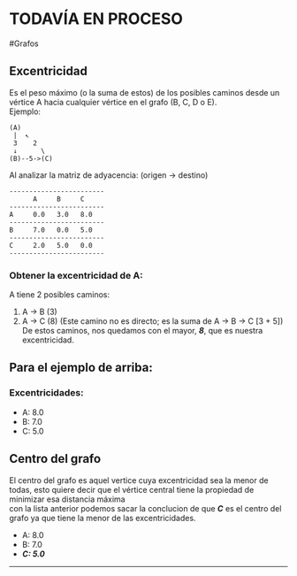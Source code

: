 # TODAVÍA EN PROCESO

#Grafos

## Excentricidad
Es el peso máximo (o la suma de estos) de los posibles caminos desde un vértice A hacia cualquier vértice en el grafo (B, C, D o E).  
Ejemplo:

```plaintext
(A)
 |  ↖ 
 3    2
 ↓      \
(B)--5->(C)
```

Al analizar la matriz de adyacencia:
(origen -> destino)
```plaintext
------------------------
      A     B     C     
------------------------
A     0.0   3.0   8.0   
------------------------
B     7.0   0.0   5.0   
------------------------
C     2.0   5.0   0.0   
------------------------
```

### Obtener la excentricidad de A:

A tiene 2 posibles caminos:  
1. A -> B (3)  
2. A -> C (8) (Este camino no es directo; es la suma de A -> B -> C [3 + 5])  
De estos caminos, nos quedamos con el mayor, ***8***, que es nuestra excentricidad.  


## Para el ejemplo de arriba:
### Excentricidades:
+ A: 8.0
+ B: 7.0
+ C: 5.0

## Centro del grafo
El centro del grafo es aquel vertice cuya excentricidad sea la menor de todas, esto quiere decir que el vértice central tiene la propiedad de minimizar esa distancia máxima  
con la lista anterior podemos sacar la conclucion de que ***C*** es el centro del grafo ya que tiene la menor de las excentricidades.

+ A: 8.0
+ B: 7.0
+ ***C: 5.0***


___
